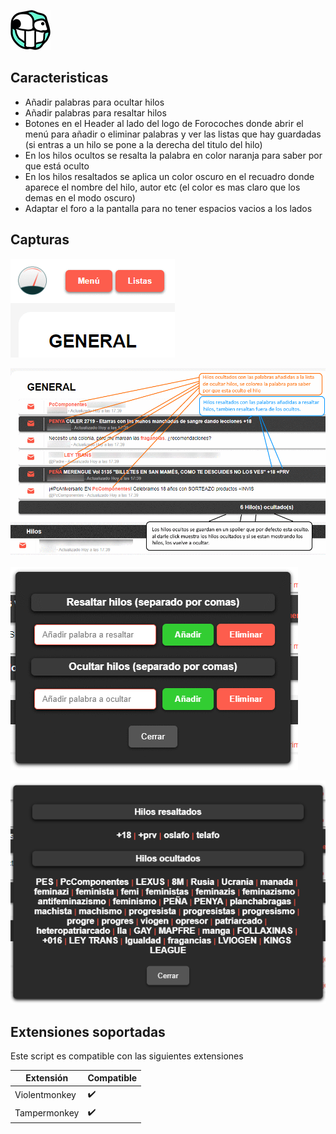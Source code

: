 ![logo][5]
## Caracteristicas

* Añadir palabras para ocultar hilos
* Añadir palabras para resaltar hilos
* Botones en el Header al lado del logo de Forocoches donde abrir el menú para añadir o eliminar palabras y ver las listas que hay guardadas (si entras a un hilo se pone a la derecha del titulo del hilo)
* En los hilos ocultos se resalta la palabra en color naranja para saber por que está oculto
* En los hilos resaltados se aplica un color oscuro en el recuadro donde aparece el nombre del hilo, autor etc (el color es mas claro que los demas en el modo oscuro)
* Adaptar el foro a la pantalla para no tener espacios vacios a los lados

## Capturas
![botones][2]

![Captura hilos][1]

![menu][3]

![lista][4]


## Extensiones soportadas

Este script es compatible con las siguientes extensiones

|     Extensión     |     Compatible     |
| ----------------- | ------------------ |
|   Violentmonkey   | :heavy_check_mark: |
|    Tampermonkey   | :heavy_check_mark: |


[1]: resources/capturas/hilos%20ocultos.png "Captura hilos"
[2]: resources/capturas/botones.png "botones"
[3]: resources/capturas/menu.png "menu"
[4]: resources/capturas/lista.png "lista"
[5]: resources/img/icon-64x64.png "logo"
